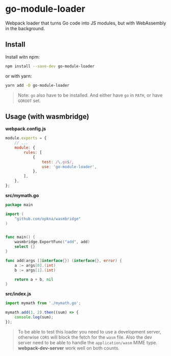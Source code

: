 # go-module-loader

Webpack loader that turns Go code into JS modules, but with WebAssembly in the background.

## Install

Install witn npm:

```bash
npm install --save-dev go-module-loader
```

or with yarn:

```bash
yarn add -D go-module-loader
```

> Note: `go` also have to be installed. And either have `go` in `PATH`, or have `GOROOT` set.

## Usage (with wasmbridge)

**webpack.config.js**

```js
module.exports = {
    // ...
    module: {
        rules: [
            {
                test: /\.go$/,
                use: 'go-module-loader',
            },
        ],
    },
};
```

**src/mymath.go**

```go
package main

import (
	"github.com/opkna/wasmbridge"
)


func main() {
	wasmbridge.ExportFunc("add", add)
	select {}
}

func add(args []interface{}) (interface{}, error) {
	a := args[0].(int)
    b := args[1].(int)

	return a + b, nil
}
```

**src/index.js**

```js
import mymath from './mymath.go';

mymath.add(1, 2).then((sum) => {
    console.log(sum);
});
```

> To be able to test this loader you need to use a development server, otherwise `CORS` will block the fetch for the `wasm` file. Also the dev server need to be able to handle the `application/wasm` MIME type. **webpack-dev-server** work well on both counts.
